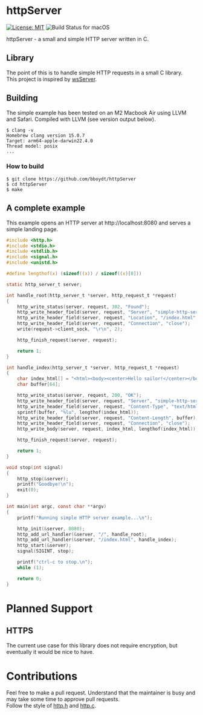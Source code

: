 # httpServer

[![License: MIT](https://img.shields.io/badge/license-MIT-blue)](https://opensource.org/licenses/MIT)
![Build Status for macOS](https://app.travis-ci.com/bboydt/httpServer.svg?branch=master)


httpServer - a small and simple HTTP server written in C.

## Library

The point of this is to handle simple HTTP requests in a small C library.  
This project is inspired by [wsServer](https://github.com/Theldus/wsServer).

## Building 

The simple example has been tested on an M2 Macbook Air using LLVM and Safari.
  Compiled with LLVM (see version output below).

```console
$ clang -v
Homebrew clang version 15.0.7
Target: arm64-apple-darwin22.4.0
Thread model: posix
...
```

### How to build

```console
$ git clone https://github.com/bboydt/httpServer
$ cd httpServer
$ make
```

## A complete example

This example opens an HTTP server at http://localhost:8080 and serves a simple landing page.

```c
#include <http.h>
#include <stdio.h>
#include <stdlib.h>
#include <signal.h>
#include <unistd.h>

#define lengthof(x) (sizeof((x)) / sizeof((x)[0]))

static http_server_t server;

int handle_root(http_server_t *server, http_request_t *request)
{
    http_write_status(server, request, 302, "Found");
    http_write_header_field(server, request, "Server", "simple-http-server");
    http_write_header_field(server, request, "Location", "/index.html");
    http_write_header_field(server, request, "Connection", "close");
    write(request->client_sock, "\r\n", 2);

    http_finish_request(server, request);

    return 1;
}

int handle_index(http_server_t *server, http_request_t *request)
{
    char index_html[] = "<html><body><center>Hello sailor!</center></body></html>";
    char buffer[64];

    http_write_status(server, request, 200, "OK");
    http_write_header_field(server, request, "Server", "simple-http-server");
    http_write_header_field(server, request, "Content-Type", "text/html; charset=UTF-8");
    sprintf(buffer, "%lu", lengthof(index_html));
    http_write_header_field(server, request, "Content-Length", buffer);
    http_write_header_field(server, request, "Connection", "close");
    http_write_body(server, request, index_html, lengthof(index_html));

    http_finish_request(server, request);

    return 1;
}

void stop(int signal)
{
    http_stop(&server);
    printf("Goodbye!\n");
    exit(0);
}

int main(int argc, const char **argv)
{
    printf("Running simple HTTP server example...\n");

    http_init(&server, 8080);
    http_add_url_handler(&server, "/", handle_root);
    http_add_url_handler(&server, "/index.html", handle_index);
    http_start(&server);
    signal(SIGINT, stop);

    printf("ctrl-c to stop.\n");
    while (1);

    return 0;
}
```

# Planned Support

## HTTPS
The current use case for this library does not require encryption, but eventually it would be nice to have.
# Contributions

Feel free to make a pull request. Understand that the maintainer is busy and may take some time to approve pull requests.  
Follow the style of [http.h](https://github.com/TildeOrange/httpServer/include/http.h) and [http.c](https://github.com/TildeOrange/httpServer/src/http.c).